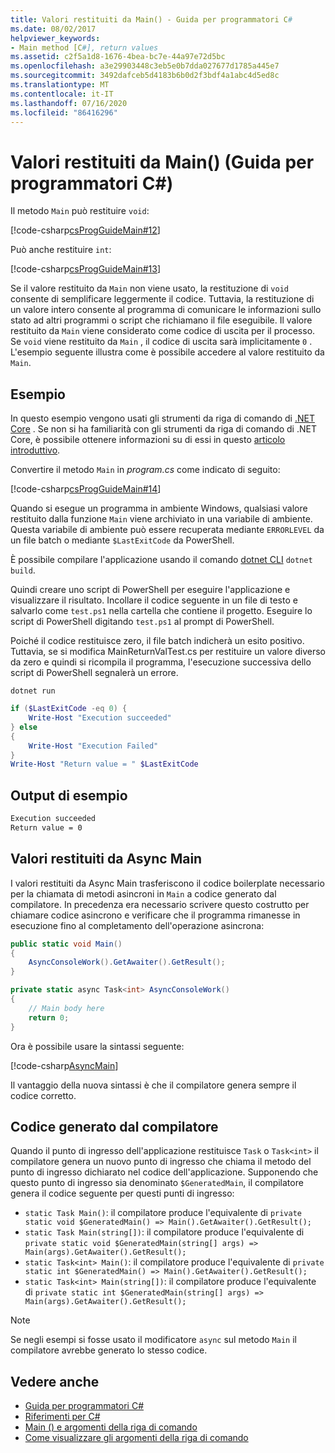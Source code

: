 ```yaml
---
title: Valori restituiti da Main() - Guida per programmatori C#
ms.date: 08/02/2017
helpviewer_keywords:
- Main method [C#], return values
ms.assetid: c2f5a1d8-1676-4bea-bc7e-44a97e72d5bc
ms.openlocfilehash: a3e29903448c3eb5e0b7dda027677d1785a445e7
ms.sourcegitcommit: 3492dafceb5d4183b6b0d2f3bdf4a1abc4d5ed8c
ms.translationtype: MT
ms.contentlocale: it-IT
ms.lasthandoff: 07/16/2020
ms.locfileid: "86416296"
---
```

# <a name="main-return-values-c-programming-guide"></a>Valori restituiti da Main() (Guida per programmatori C#)

Il metodo `Main` può restituire `void`:

 [!code-csharp[csProgGuideMain#12](~/samples/snippets/csharp/VS_Snippets_VBCSharp/csProgGuideMain/CS/Class3.cs#12)]

Può anche restituire `int`:

 [!code-csharp[csProgGuideMain#13](~/samples/snippets/csharp/VS_Snippets_VBCSharp/csProgGuideMain/CS/Class3.cs#13)]

Se il valore restituito da `Main` non viene usato, la restituzione di `void` consente di semplificare leggermente il codice. Tuttavia, la restituzione di un valore intero consente al programma di comunicare le informazioni sullo stato ad altri programmi o script che richiamano il file eseguibile. Il valore restituito da `Main` viene considerato come codice di uscita per il processo. Se `void` viene restituito da `Main` , il codice di uscita sarà implicitamente `0` . L'esempio seguente illustra come è possibile accedere al valore restituito da `Main`.

## <a name="example"></a>Esempio

In questo esempio vengono usati gli strumenti da riga di comando di [.NET Core](../../../core/index.yml) . Se non si ha familiarità con gli strumenti da riga di comando di .NET Core, è possibile ottenere informazioni su di essi in questo [articolo introduttivo](../../../core/tutorials/with-visual-studio-code.md).

Convertire il metodo `Main` in *program.cs* come indicato di seguito:

 [!code-csharp[csProgGuideMain#14](~/samples/snippets/csharp/VS_Snippets_VBCSharp/csProgGuideMain/CS/Class3.cs#14)]

Quando si esegue un programma in ambiente Windows, qualsiasi valore restituito dalla funzione `Main` viene archiviato in una variabile di ambiente. Questa variabile di ambiente può essere recuperata mediante `ERRORLEVEL` da un file batch o mediante `$LastExitCode` da PowerShell.

È possibile compilare l'applicazione usando il comando [dotnet CLI](../../../core/tools/dotnet.md) `dotnet build`.

Quindi creare uno script di PowerShell per eseguire l'applicazione e visualizzare il risultato. Incollare il codice seguente in un file di testo e salvarlo come `test.ps1` nella cartella che contiene il progetto. Eseguire lo script di PowerShell digitando `test.ps1` al prompt di PowerShell.

Poiché il codice restituisce zero, il file batch indicherà un esito positivo. Tuttavia, se si modifica MainReturnValTest.cs per restituire un valore diverso da zero e quindi si ricompila il programma, l'esecuzione successiva dello script di PowerShell segnalerà un errore.

```dotnetcli
dotnet run
```

```powershell
if ($LastExitCode -eq 0) {
    Write-Host "Execution succeeded"
} else
{
    Write-Host "Execution Failed"
}
Write-Host "Return value = " $LastExitCode
```

## <a name="sample-output"></a>Output di esempio

```txt
Execution succeeded
Return value = 0
```

## <a name="async-main-return-values"></a>Valori restituiti da Async Main

I valori restituiti da Async Main trasferiscono il codice boilerplate necessario per la chiamata di metodi asincroni in `Main` a codice generato dal compilatore. In precedenza era necessario scrivere questo costrutto per chiamare codice asincrono e verificare che il programma rimanesse in esecuzione fino al completamento dell'operazione asincrona:

```csharp
public static void Main()
{
    AsyncConsoleWork().GetAwaiter().GetResult();
}

private static async Task<int> AsyncConsoleWork()
{
    // Main body here
    return 0;
}
```

Ora è possibile usare la sintassi seguente:

[!code-csharp[AsyncMain](../../../../samples/snippets/csharp/main-arguments/program.cs#AsyncMain)]

Il vantaggio della nuova sintassi è che il compilatore genera sempre il codice corretto.

## <a name="compiler-generated-code"></a>Codice generato dal compilatore

Quando il punto di ingresso dell'applicazione restituisce `Task` o `Task<int>` il compilatore genera un nuovo punto di ingresso che chiama il metodo del punto di ingresso dichiarato nel codice dell'applicazione. Supponendo che questo punto di ingresso sia denominato `$GeneratedMain`, il compilatore genera il codice seguente per questi punti di ingresso:

- `static Task Main()`: il compilatore produce l'equivalente di `private static void $GeneratedMain() => Main().GetAwaiter().GetResult();`
- `static Task Main(string[])`: il compilatore produce l'equivalente di `private static void $GeneratedMain(string[] args) => Main(args).GetAwaiter().GetResult();`
- `static Task<int> Main()`: il compilatore produce l'equivalente di `private static int $GeneratedMain() => Main().GetAwaiter().GetResult();`
- `static Task<int> Main(string[])`: il compilatore produce l'equivalente di `private static int $GeneratedMain(string[] args) => Main(args).GetAwaiter().GetResult();`

> [!NOTE]
>Se negli esempi si fosse usato il modificatore `async` sul metodo `Main` il compilatore avrebbe generato lo stesso codice.

## <a name="see-also"></a>Vedere anche

- [Guida per programmatori C#](../index.md)
- [Riferimenti per C#](../index.md)
- [Main () e argomenti della riga di comando](index.md)
- [Come visualizzare gli argomenti della riga di comando](./how-to-display-command-line-arguments.md)
